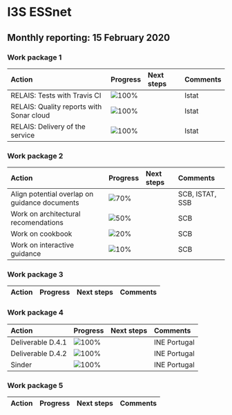 # I3S ESSnet

## Monthly reporting: 15 February 2020

### Work package 1

| Action  | Progress | Next steps | Comments |
|:--|:--|:--|:--|
| RELAIS: Tests with Travis CI | ![100%](https://progress-bar.dev/70) |  | Istat |
| RELAIS: Quality reports with Sonar cloud | ![100%](https://progress-bar.dev/70) |  | Istat |
| RELAIS: Delivery of the service | ![100%](https://progress-bar.dev/70) |  | Istat |

### Work package 2

| Action  | Progress | Next steps | Comments |
|:--|:--|:--|:--|
|Align potential overlap on guidance documents |![70%](https://progress-bar.dev/70)||SCB, ISTAT, SSB|
|Work on architectural recomendations |![50%](https://progress-bar.dev/50)||SCB|
|Work on cookbook |![20%](https://progress-bar.dev/20)||SCB|
|Work on interactive guidance |![10%](https://progress-bar.dev/10)||SCB|

### Work package 3
| Action  | Progress | Next steps | Comments |
|:--|:--|:--|:--|

### Work package 4

| Action  | Progress | Next steps | Comments |
|:--|:--|:--|:--|
| Deliverable D.4.1| ![100%](https://progress-bar.dev/70) |  | INE Portugal |
| Deliverable D.4.2| ![100%](https://progress-bar.dev/20) |  | INE Portugal |
| Sinder | ![100%](https://progress-bar.dev/20) |  | INE Portugal |

### Work package 5

| Action  | Progress | Next steps | Comments |
|:--|:--|:--|:--|
